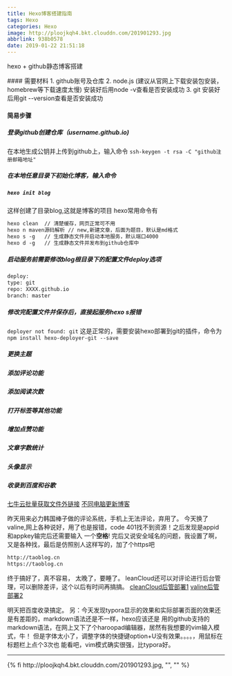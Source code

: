```yaml
---
title: Hexo博客搭建指南
tags: Hexo
categories: Hexo
image: http://ploojkqh4.bkt.clouddn.com/201901293.jpg
abbrlink: 938b0578
date: 2019-01-22 21:51:18
---
```

<p class="description">hexo + github静态博客搭建</p>
<!-- more -->
#### 需要材料
1. github账号及仓库
2. node.js
   (建议从官网上下载安装包安装，homebrew等下载速度太慢)
   安装好后用node -v查看是否安装成功
3. git
   安装好后用git --version查看是否安装成功

#### 简易步骤
##### 登录github创建仓库（username.github.io)
在本地生成公钥并上传到github上，输入命令
`ssh-keygen -t rsa -C "github注册邮箱地址"`

##### 在本地任意目录下初始化博客，输入命令

##### `hexo init blog`

这样创建了目录blog,这就是博客的项目
hexo常用命令有

```txt
hexo clean  // 清楚缓存，网页正常可不用
hexo n maven源码解析 // new,新建文章，后面为题目，默认是md格式
hexo s -g   // 生成静态文件并启动本地服务，默认端口4000
hexo d -g   // 生成静态文件并发布到github仓库中
```
##### 启动服务前需要修改blog根目录下的配置文件deploy选项
```txt
deploy:
type: git
repo: XXXX.github.io
branch: master
```
##### 修改完配置文件并保存后，直接起服务hexo s报错
`deployer not found: git`
这是正常的，需要安装hexo部署到git的插件，命令为
`npm install hexo-deployer-git --save`

##### 更换主题
##### 添加评论功能
##### 添加阅读次数
##### 打开标签等其他功能
##### 增加点赞功能
##### 文章字数统计
##### 头像显示
##### 收录到百度和谷歌
[七牛云批量获取文件外链接](https://developer.qiniu.com/kodo/kb/4072/batch-obtains-download-chain-method/)
[不同电脑更新博客](https://www.zhihu.com/question/21193762/)

昨天用来必力韩国棒子做的评论系统，手机上无法评论，弃用了。
今天换了valine,网上各种说好，用了也是报错，code 401找不到资源！之后发现是appid和appkey输完后还需要输入
一个**空格**!
完后又说安全域名的问题，我设置了啊，又是各种找，最后是仿照别人这样写的，加了个https吧
```txt
http://taoblog.cn
https://taoblog.cn
```
终于搞好了，真不容易，
太晚了，要睡了。
leanCloud还可以对评论进行后台管理，可以删除差评，这个以后有时间再搞搞。
[cleanCloud后管部署1](https://deserts.io/valine-admin-document/)
[valine后管部署2](https://deserts.io/diy-a-comment-system/)

明天把百度收录搞定。
另：今天发现typora显示的效果和实际部署页面的效果还是有差距的，markdown语法还是不一样，hexo应该还是
用的github支持的markdown语法，在网上又下了个haroopad编辑器，居然有我想要的vim输入模式，牛！
但是字体太小了，调整字体的快捷键option+U没有效果。。。。，用鼠标在标题栏上点个3次也
能看吧，vim模式确实很强，比typora好。
<hr />
{% fi http://ploojkqh4.bkt.clouddn.com/201901293.jpg, "", "" %}
